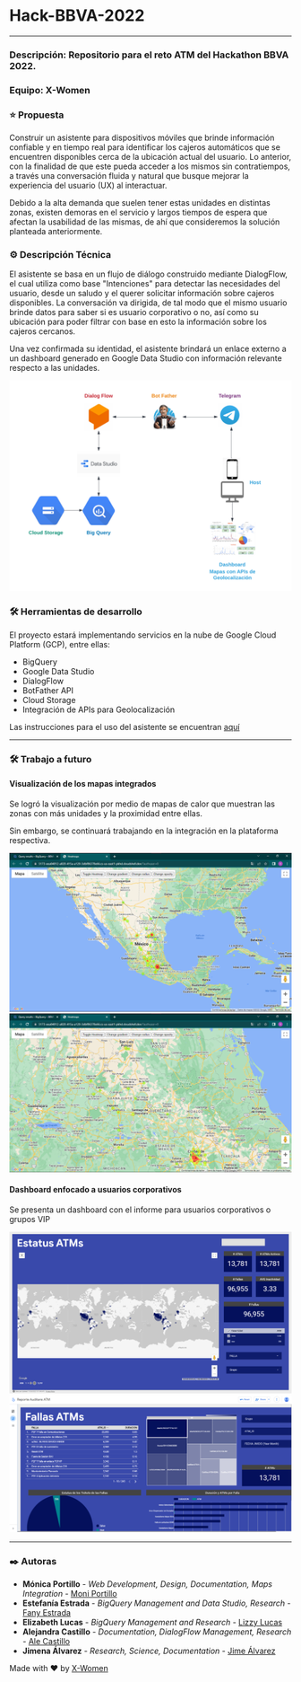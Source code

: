 # Hack-BBVA-2022
---
### Descripción: Repositorio para el reto ATM del Hackathon BBVA 2022.

### Equipo: X-Women

### :star: Propuesta
Construir un asistente para dispositivos móviles que brinde información confiable y en tiempo real para identificar los cajeros automáticos que se encuentren disponibles cerca de la ubicación actual del usuario. Lo anterior, con la finalidad de que este pueda acceder a los mismos sin contratiempos, a través una conversación fluida y natural que busque mejorar la experiencia del usuario (UX) al interactuar.

Debido a la alta demanda que suelen tener estas unidades en distintas zonas, existen demoras en el servicio y largos tiempos de espera que afectan la usabilidad de las mismas, de ahí que consideremos la solución planteada anteriormente.

### ⚙️ Descripción Técnica
El asistente se basa en un flujo de diálogo construido mediante DialogFlow, el cual utiliza como base "Intenciones" para detectar las necesidades del usuario, desde un saludo y el querer solicitar información sobre cajeros disponibles. La conversación va dirigida, de tal modo que el mismo usuario brinde datos para saber si es usuario corporativo o no, así como su ubicación para poder filtrar con base en esto la información sobre los cajeros cercanos.

Una vez confirmada su identidad, el asistente brindará un enlace externo a un dashboard generado en Google Data Studio con información relevante respecto a las unidades.

![Arquitectura Adiutans](./images/arquitectura-adiutans.png)

### 🛠️ Herramientas de desarrollo 

El proyecto estará implementando servicios en la nube de Google Cloud Platform (GCP), entre ellas:

+ BigQuery
+ Google Data Studio
+ DialogFlow
+ BotFather API
+ Cloud Storage
+ Integración de APIs para Geolocalización

Las instrucciones para el uso del asistente se encuentran [aquí](https://github.com/aleepsy/Hack-BBVA-2022/blob/main/instrucciones-adiutans.md)

---

### 🛠 Trabajo a futuro

####  Visualización de los mapas integrados
Se logró la visualización por medio de mapas de calor que muestran las zonas con más unidades y la proximidad entre ellas.

Sin embargo, se continuará trabajando en la integración en la plataforma respectiva.

![Mapa 1](./images/MapaCalor.png)
![Mapa 1](./images/MapaCalor2.png)

#### Dashboard enfocado a usuarios corporativos

Se presenta un dashboard con el informe para usuarios corporativos o grupos VIP

![Dashboard 1](./images/dashboard1.PNG)
![Dashboard 2](./images/dashboard.PNG)

---
### ✒️ Autoras

* **Mónica Portillo** - *Web Development, Design, Documentation, Maps Integration* -  [Moni Portillo](https://github.com/monicaps)
* **Estefanía Estrada** - *BigQuery Management and Data Studio, Research* -  [Fany Estrada](https://github.com/FanyEstrada)
* **Elizabeth Lucas** - *BigQuery Management and Research* -  [Lizzy Lucas](https://github.com/LizzyLucas)
* **Alejandra Castillo** - *Documentation, DialogFlow Management, Research* - [Ale Castillo](https://github.com/aleepsy)
* **Jimena Álvarez** - *Research, Science, Documentation* - [Jime Álvarez](https://github.com/5inope)


Made with :heart: by [X-Women](https://github.com/x-women-mx)
